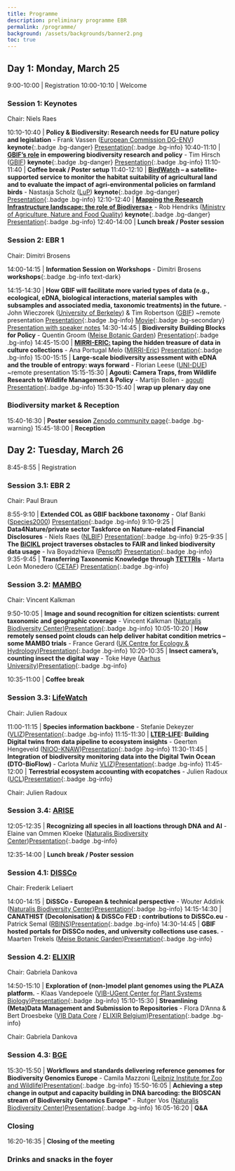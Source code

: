 ```yaml
---
title: Programme
description: preliminary programme EBR
permalink: /programme/
background: /assets/backgrounds/banner2.png
toc: true
---
```


<style>
  .table td:first-of-type {
    width: 20%;
  }
</style>

## Day 1: Monday, March 25

 9:00-10:00 | Registration
10:00-10:10 | Welcome

### Session 1: Keynotes

Chair: Niels Raes

10:10-10:40 | **Policy & Biodiversity: Research needs for EU nature policy and legislation** - Frank Vassen ([European Commission DG-ENV](https://environment.ec.europa.eu/index_en)) **keynote**{:.badge .bg-danger} [Presentation](https://drive.google.com/file/d/1i3Yx7Kb7Xuyy4nEPl3tffPwdEUVnHsEw/view?usp=drive_link){:.badge .bg-info}
10:40-11:10 | **[GBIF’s role](https://www.biodiversity.be/EBRIII/abstracts/#gbifs-role-in-empowering-biodiversity-research-and-policy) in empowering biodiversity research and policy** - Tim Hirsch ([GBIF](https://www.gbif.org)) **keynote**{:.badge .bg-danger} [Presentation](https://drive.google.com/file/d/1eVOhqy2xLEe6djxMKIcB9HHmBXam5mfK/view?usp=drive_link){:.badge .bg-info}
11:10-11:40 | **Coffee break / Poster setup** <i class="fas fa-coffee"></i>
11:40-12:10 | **[BirdWatch](https://www.biodiversity.be/EBRIII/abstracts/#birdwatch--a-satellite-supported-service-to-monitor-the-habitat-suitability-of-agricultural-land-and-to-evaluate-the-impact-of-agri-environmental-policies-on-farmland-birds) – a satellite-supported service to monitor the habitat suitability of agricultural land and to evaluate the impact of agri-environmental policies on farmland birds** - Nastasja Scholz ([LuP](https://www.lup-umwelt.de/)) **keynote**{:.badge .bg-danger} [Presentation](https://drive.google.com/file/d/1etcv5WdXN5spbDAFuozIyeQRl3lv860M/view?usp=drive_link){:.badge .bg-info}
12:10-12:40 | **[Mapping the Research Infrastructure landscape: the role of Biodiversa+](https://www.biodiversity.be/EBRIII/abstracts/#mapping-ri-landscape-the-role-of-biodiversa)** - Rob Hendriks ([Ministry of Agriculture, Nature and Food Quality](https://www.government.nl/ministries/ministry-of-agriculture-nature-and-food-quality)) **keynote**{:.badge .bg-danger} [Presentation](https://drive.google.com/file/d/1euzd4XhBupCqnZTb0fezX5Zo_7amiqp3/view?usp=drive_link){:.badge .bg-info}
12:40-14:00 | **Lunch break / Poster session** <i class="fas fa-coffee"></i>

### Session 2: EBR 1

Chair: Dimitri Brosens

14:00-14:15 | **Information Session on Workshops** - Dimitri Brosens **workshops**{:.badge .bg-info text-dark}

14:15-14:30 | **How GBIF will facilitate more varied types of data (e.g., ecological, eDNA, biological interactions, material samples with subsamples and associated media, taxonomic treatments) in the future.** - John Wieczorek ([University of Berkeley](https://www.berkeley.edu/)) & Tim Robertson ([GBIF](https://www.gbif.org)) ~remote presentation [Presentation](https://drive.google.com/file/d/1fFW8gkLjPwXJH1Y0Ep-e2RWjmerF1_0v/view?usp=drive_link){:.badge .bg-info} [Movie](https://drive.google.com/file/d/1ejjpnhWw1pAihiUnTaDKGoasZ4OZM2i0/view?usp=drive_link){:.badge .bg-secondary} [Presentation with speaker notes](https://docs.google.com/presentation/d/1eM8bqwQvOvKTgeHAYS_WVAmUK-LFiSez/edit?usp=drive_link&ouid=106540432290122943029&rtpof=true&sd=true)
14:30-14:45 | **Biodiversity Building Blocks for Policy** - Quentin Groom ([Meise Botanic Garden](https://www.plantentuinmeise.be/en)) [Presentation](https://drive.google.com/file/d/1fMYYDRmqWkgo9KyPy_EO830k8j3tSCBV/view?usp=drive_link){:.badge .bg-info}
14:45-15:00 | **[MIRRI-ERIC:](https://www.biodiversity.be/EBRIII/abstracts/#unlocking-the-hidden-treasure-mirri-erics-role-in-facilitating-access-to-culture-collection-data) taping the hidden treasure of data in culture collections** - Ana Portugal Melo ([MIRRI-Eric](https://www.mirri.org/)) [Presentation](https://drive.google.com/file/d/1fgoVw9O9u16SeeWcJ8TuphAiSFMQpHDs/view?usp=drive_link){:.badge .bg-info}
15:00-15:15 | **Large-scale biodiversity assessment with eDNA and the trouble of entropy: ways forward** - Florian Leese ([UNI-DUE](https://www.uni-due.de/)) ~remote presentation
15:15-15:30 | **Agouti: Camera Traps, from Wildlife Research to Wildlife Management & Policy** - Martijn Bollen - [agouti](https://www.agouti.eu/) [Presentation](https://drive.google.com/file/d/1fnGLHmtG3WvkY9dzvLF12D4o4JCt-34-/view?usp=drive_link){:.badge .bg-info}
15:30-15:40 | **wrap up plenary day one** 

### Biodiversity market & Reception <i class="fa fa-coffee"></i>

15:40-16:30 | **Poster session** [Zenodo community page](https://zenodo.org/communities/empoweringbiodiversityresearch/records?q=&l=list&p=1&s=10&sort=newest){:.badge .bg-warning}
15:45-18:00 | **Reception**

## Day 2: Tuesday, March 26

 8:45-8:55 | Registration

### Session 3.1: EBR 2

Chair: Paul Braun

 8:55-9:10 | **Extended COL as GBIF backbone taxonomy** - Olaf Banki ([Species2000](https://species2000.org/home)) [Presentation](https://drive.google.com/file/d/1ftQtNkxq3Fdgg9MvvafyRBpsmgZZkvxB/view?usp=drive_link){:.badge .bg-info}
 9:10-9:25 | **Data4Nature/private sector Taskforce on Nature-related Financial Disclosures** - Niels Raes ([NLBIF](https://www.nlbif.nl/)) [Presentation](https://drive.google.com/file/d/1fuKDJqYQ32f2yB8b6QS2QtEA5PyobHXj/view?usp=drive_link){:.badge .bg-info}
 9:25-9:35 | **The [BiCIKL](https://www.biodiversity.be/EBRIII/abstracts/#lyubomir-penev-iva-boyadzhieva-and-the-bicikl-consortium) project traverses obstacles to FAIR and linked biodiversity data usage** - Iva Boyadzhieva ([Pensoft](https://pensoft.net/)) [Presentation](https://drive.google.com/file/d/1g12crEGnIARE2txFI67RBYo-H2CAWf1u/view?usp=drive_link){:.badge .bg-info}
 9:35-9:45 | **Transferring Taxonomic Knowledge through [TETTRIs](https://www.biodiversity.be/EBRIII/abstracts/#the-bicikl-project-traverses-obstacles-to-fair-and-linked-biodiversity-data-usage)** -  Marta León Monedero ([CETAF](https://www.cetaf.org)) [Presentation](https://drive.google.com/file/d/1g761btUAWLAhmlsstBQCjkX93lJhORhz/view?usp=drive_link){:.badge .bg-info}

### Session 3.2: [MAMBO](https://www.mambo-project.eu/)

Chair: Vincent Kalkman

 9:50-10:05 | **Image and sound recognition for citizen scientists: current taxonomic and geographic coverage** - Vincent Kalkman ([Naturalis Biodiversity Center](https://www.naturalis.nl/en/modern-approaches-to-monitoring-of-biodiversity-mambo))[Presentation](https://drive.google.com/file/d/1gHwv5WeBCjUpWa_9kGqvPPpgvAGAyxdt/view?usp=drive_link){:.badge .bg-info}
10:05-10:20 | **How remotely sensed point clouds can help deliver habitat condition metrics – some MAMBO trials** - France Gerard ([UK Centre for Ecology & Hydrology](https://www.ceh.ac.uk/))[Presentation](https://drive.google.com/file/d/1gLWwrQ9dSD2fRki-_kXR0YGQSIzxG6gY/view?usp=drive_link){:.badge .bg-info}
10:20-10:35 | **Insect camera’s, counting insect the digital way** - Toke Høye ([Aarhus University](https://international.au.dk/))[Presentation](https://drive.google.com/file/d/1gf9xH5oVbtIDLbp9TX0ClHfNaV3-hjQd/view?usp=drive_link){:.badge .bg-info}

10:35-11:00 | **Coffee break** <i class="fas fa-coffee"></i>

### Session 3.3: [LifeWatch](https://www.lifewatch.eu)

Chair: Julien Radoux

11:00-11:15 | **Species information backbone** - Stefanie Dekeyzer ([VLIZ](https://www.vliz.be))[Presentation](https://drive.google.com/file/d/1gfuOr-ZFe_2TsTmtrKFJZT07TGPjHzd-/view?usp=drive_link){:.badge .bg-info}
11:15-11:30 | **[LTER-LIFE](https://www.biodiversity.be/EBRIII/abstracts/#building-digital-twins-from-data-pipeline-to-ecosystem-insights): Building Digital twins from data pipeline to ecosystem insights** - Geerten Hengeveld ([NIOO-KNAW](https://nioo.knaw.nl/en))[Presentation](https://drive.google.com/file/d/1gzjKoMnOzdDnkx8iReE0QOljdQePGNqG/view?usp=drive_link){:.badge .bg-info}
11:30-11:45 | **Integration of biodiversity monitoring data into the Digital Twin Ocean (DTO-BioFlow)** -  Carlota Muñiz [VLIZ](https://www.vliz.be))[Presentation](https://drive.google.com/file/d/1hKwszVv2f5sYLBasxTNcDWJ_W3uYM5x0/view?usp=drive_link){:.badge .bg-info}
11:45-12:00 | **Terrestrial ecosystem accounting with ecopatches** - Julien Radoux ([UCL](https://uclouvain.be/en/index.html))[Presentation](https://drive.google.com/file/d/1hTs7FgdM7kOoU9N1Ytg25q6ooezPGtIm/view?usp=drive_link){:.badge .bg-info}

Chair: Julien Radoux

### Session 3.4: [ARISE](https://www.arise-biodiversity.nl/)

12:05-12:35 | **Recognizing all species in all loactions through DNA and AI** - Elaine van Ommen Kloeke ([Naturalis Biodiversity Center](https://www.naturalis.nl/en/science/arise-knowing-nature-in-the-netherlands))[Presentation](https://drive.google.com/file/d/1hrP45VDQJm7UVep25nd_Qh3tDG7j3dkA/view?usp=drive_link){:.badge .bg-info}

12:35-14:00 | **Lunch break / Poster session** <i class="fas fa-coffee"></i>

### Session 4.1: [DISSCo](https://www.dissco.eu/)

Chair: Frederik Leliaert

14:00-14:15 | **DiSSCo - European & technical perspective** - Wouter Addink ([Naturalis Biodiversity Center](https://www.naturalis.nl/en/science/dissco))[Presentation](https://drive.google.com/file/d/1hW_uPgGfDCNUYwldYphHOGTyg9mET5H8/view?usp=drive_link){:.badge .bg-info}
14:15-14:30 | **CANATHIST (Decolonisation) & DiSSCo FED : contributions to DiSSCo.eu** - Patrick Semal ([RBINS](https://www.naturalsciences.be))[Presentation](https://drive.google.com/file/d/1hZ-zS6luEjflHS6KrmcJc4adHdyXWeTZ/view?usp=drive_link){:.badge .bg-info}
14:30-14:45 | **GBIF hosted portals for DiSSCo nodes, and university collections use cases.** - Maarten Trekels ([Meise Botanic Garden](https://www.plantentuinmeise.be/en))[Presentation](https://drive.google.com/file/d/1h_5yfmXPK5U1tI0kA2kxroIyNjcrwR-v/view?usp=drive_link){:.badge .bg-info}

### Session 4.2: [ELIXIR](https://elixir-europe.org/)

Chair: Gabriela Dankova

14:50-15:10 | **Exploration of (non-)model plant genomes using the PLAZA platform.** - Klaas Vandepoele ([VIB-UGent Center for Plant Systems Biology](https://vib.be/en/research-and-impact/research-centers/center-plant-systems-biology#/))[Presentation](https://drive.google.com/file/d/1hf-OInizNsE0vqsE9vKMQuAQC0E05PCJ/view?usp=drive_link){:.badge .bg-info}
15:10-15:30 | **Streamlining (Meta)Data Management and Submission to Repositories** - Flora D’Anna & Bert Droesbeke ([VIB Data Core](https://datacore.sites.vib.be/en) / [ELIXIR Belgium](https://www.elixir-belgium.org/))[Presentation](https://drive.google.com/file/d/1hsFFU2J6-gFkg8b0s0N7dMmzAIR1K1dE/view?usp=drive_link){:.badge .bg-info}

Chair: Gabriela Dankova

### Session 4.3: [BGE](https://biodiversitygenomics.eu/)

15:30-15:50 | **Workflows and standards delivering reference genomes for Biodiversity Genomics Europe** - Camila Mazzoni ([Leibniz Institute for Zoo and Wildlife](https://www.izw-berlin.de/en/home.html))[Presentation](https://drive.google.com/file/d/1hfcaHU4YIq8VG-fiE7i5RZpnW0eJH_wi/view?usp=drive_link){:.badge .bg-info}
15:50-16:05 | **Achieving a step change in output and capacity building in DNA barcoding: the BIOSCAN stream of Biodiversity Genomics Europe"** - Rutger Vos ([Naturalis Biodiversity Center](https://www.naturalis.nl/biodiversity-genomics-europe-bge))[Presentation](https://drive.google.com/file/d/1hj0_xL6OYftkSFRL1VXW-aeFBWX61hOa/view?usp=drive_link){:.badge .bg-info}
16:05-16:20 | **Q&A** 

### Closing

16:20-16:35 | **Closing of the meeting**

### Drinks and snacks in the foyer
